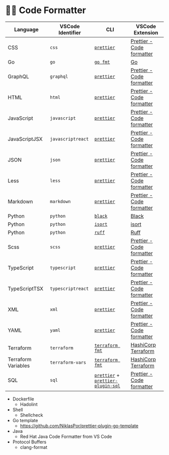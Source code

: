 # 💅🏻 Code Formatter

| Language            | VSCode Identifier | CLI                                                                                                                                      | VSCode Extension                                                                                        |
| ------------------- | ----------------- | ---------------------------------------------------------------------------------------------------------------------------------------- | ------------------------------------------------------------------------------------------------------- |
| CSS                 | `css`             | [`prettier`](https://github.com/prettier/prettier)                                                                                       | [Prettier - Code formatter](https://marketplace.visualstudio.com/items?itemName=esbenp.prettier-vscode) |
| Go                  | `go`              | [`go fmt`](https://pkg.go.dev/fmt)                                                                                                       | [Go](https://marketplace.visualstudio.com/items?itemName=golang.Go)                                     |
| GraphQL             | `graphql`         | [`prettier`](https://github.com/prettier/prettier)                                                                                       | [Prettier - Code formatter](https://marketplace.visualstudio.com/items?itemName=esbenp.prettier-vscode) |
| HTML                | `html`            | [`prettier`](https://github.com/prettier/prettier)                                                                                       | [Prettier - Code formatter](https://marketplace.visualstudio.com/items?itemName=esbenp.prettier-vscode) |
| JavaScript          | `javascript`      | [`prettier`](https://github.com/prettier/prettier)                                                                                       | [Prettier - Code formatter](https://marketplace.visualstudio.com/items?itemName=esbenp.prettier-vscode) |
| JavaScriptJSX       | `javascriptreact` | [`prettier`](https://github.com/prettier/prettier)                                                                                       | [Prettier - Code formatter](https://marketplace.visualstudio.com/items?itemName=esbenp.prettier-vscode) |
| JSON                | `json`            | [`prettier`](https://github.com/prettier/prettier)                                                                                       | [Prettier - Code formatter](https://marketplace.visualstudio.com/items?itemName=esbenp.prettier-vscode) |
| Less                | `less`            | [`prettier`](https://github.com/prettier/prettier)                                                                                       | [Prettier - Code formatter](https://marketplace.visualstudio.com/items?itemName=esbenp.prettier-vscode) |
| Markdown            | `markdown`        | [`prettier`](https://github.com/prettier/prettier)                                                                                       | [Prettier - Code formatter](https://marketplace.visualstudio.com/items?itemName=esbenp.prettier-vscode) |
| Python              | `python`          | [`black`](https://github.com/psf/black)                                                                                                  | [Black](https://marketplace.visualstudio.com/items?itemName=ms-python.black-formatter)                  |
| Python              | `python`          | [`isort`](https://github.com/PyCQA/isort)                                                                                                | [isort](https://marketplace.visualstudio.com/items?itemName=ms-python.isort)                            |
| Python              | `python`          | [`ruff`](https://github.com/astral-sh/ruff)                                                                                              | [Ruff](https://marketplace.visualstudio.com/items?itemName=charliermarsh.ruff)                          |
| Scss                | `scss`            | [`prettier`](https://github.com/prettier/prettier)                                                                                       | [Prettier - Code formatter](https://marketplace.visualstudio.com/items?itemName=esbenp.prettier-vscode) |
| TypeScript          | `typescript`      | [`prettier`](https://github.com/prettier/prettier)                                                                                       | [Prettier - Code formatter](https://marketplace.visualstudio.com/items?itemName=esbenp.prettier-vscode) |
| TypeScriptTSX       | `typescriptreact` | [`prettier`](https://github.com/prettier/prettier)                                                                                       | [Prettier - Code formatter](https://marketplace.visualstudio.com/items?itemName=esbenp.prettier-vscode) |
| XML                 | `xml`             | [`prettier`](https://github.com/prettier/prettier)                                                                                       | [Prettier - Code formatter](https://marketplace.visualstudio.com/items?itemName=esbenp.prettier-vscode) |
| YAML                | `yaml`            | [`prettier`](https://github.com/prettier/prettier)                                                                                       | [Prettier - Code formatter](https://marketplace.visualstudio.com/items?itemName=esbenp.prettier-vscode) |
| Terraform           | `terraform`       | [`terraform fmt`](https://developer.hashicorp.com/terraform/cli/commands/fmt)                                                            | [HashiCorp Terraform](https://marketplace.visualstudio.com/items?itemName=HashiCorp.terraform)          |
| Terraform Variables | `terraform-vars`  | [`terraform fmt`](https://developer.hashicorp.com/terraform/cli/commands/fmt)                                                            | [HashiCorp Terraform](https://marketplace.visualstudio.com/items?itemName=HashiCorp.terraform)          |
| SQL                 | `sql`             | [`prettier`](https://github.com/prettier/prettier) + [`prettier-plugin-sql`](https://github.com/un-ts/prettier/tree/master/packages/sql) | [Prettier - Code formatter](https://marketplace.visualstudio.com/items?itemName=esbenp.prettier-vscode) |

- Dockerfile
  - Hadolint
- Shell
  - Shellcheck
- Go template
  - https://github.com/NiklasPor/prettier-plugin-go-template
- Java
  - Red Hat Java Code Formatter from VS Code
- Protocol Buffers
  - clang-format
